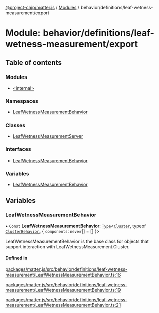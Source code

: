 [@project-chip/matter.js](../README.md) / [Modules](../modules.md) / behavior/definitions/leaf-wetness-measurement/export

# Module: behavior/definitions/leaf-wetness-measurement/export

## Table of contents

### Modules

- [\<internal\>](behavior_definitions_leaf_wetness_measurement_export._internal_.md)

### Namespaces

- [LeafWetnessMeasurementBehavior](behavior_definitions_leaf_wetness_measurement_export.LeafWetnessMeasurementBehavior.md)

### Classes

- [LeafWetnessMeasurementServer](../classes/behavior_definitions_leaf_wetness_measurement_export.LeafWetnessMeasurementServer.md)

### Interfaces

- [LeafWetnessMeasurementBehavior](../interfaces/behavior_definitions_leaf_wetness_measurement_export.LeafWetnessMeasurementBehavior-1.md)

### Variables

- [LeafWetnessMeasurementBehavior](behavior_definitions_leaf_wetness_measurement_export.md#leafwetnessmeasurementbehavior)

## Variables

### LeafWetnessMeasurementBehavior

• `Const` **LeafWetnessMeasurementBehavior**: [`Type`](../interfaces/behavior_cluster_export.ClusterBehavior.Type.md)\<[`Cluster`](../interfaces/cluster_export.LeafWetnessMeasurement.Cluster.md), typeof [`ClusterBehavior`](behavior_cluster_export.ClusterBehavior.md), \{ `components`: `never`[] = [] }\>

LeafWetnessMeasurementBehavior is the base class for objects that support interaction with LeafWetnessMeasurement.Cluster.

#### Defined in

[packages/matter.js/src/behavior/definitions/leaf-wetness-measurement/LeafWetnessMeasurementBehavior.ts:16](https://github.com/project-chip/matter.js/blob/2d9f2165d2672864fda3496a6d0d5f93597f82c6/packages/matter.js/src/behavior/definitions/leaf-wetness-measurement/LeafWetnessMeasurementBehavior.ts#L16)

[packages/matter.js/src/behavior/definitions/leaf-wetness-measurement/LeafWetnessMeasurementBehavior.ts:19](https://github.com/project-chip/matter.js/blob/2d9f2165d2672864fda3496a6d0d5f93597f82c6/packages/matter.js/src/behavior/definitions/leaf-wetness-measurement/LeafWetnessMeasurementBehavior.ts#L19)

[packages/matter.js/src/behavior/definitions/leaf-wetness-measurement/LeafWetnessMeasurementBehavior.ts:21](https://github.com/project-chip/matter.js/blob/2d9f2165d2672864fda3496a6d0d5f93597f82c6/packages/matter.js/src/behavior/definitions/leaf-wetness-measurement/LeafWetnessMeasurementBehavior.ts#L21)

